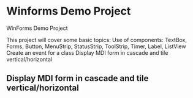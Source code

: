 # Winforms Demo Project
WinForms Demo Project

This project will cover some basic topics:
Use of components: TextBox, Forms, Button, MenuStrip, StatusStrip, ToolStrip, Timer, Label, ListView
Create an event for a class 
Display MDI form in cascade and tile vertical/horizontal

## Display MDI form in cascade and tile vertical/horizontal 
